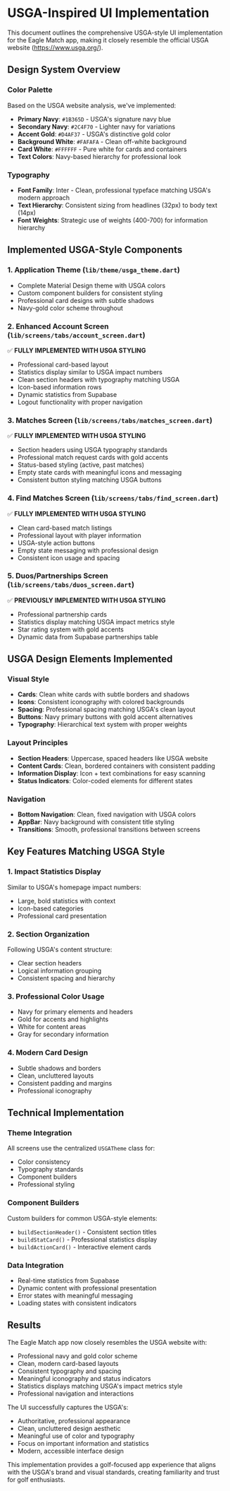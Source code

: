 # USGA-Inspired UI Implementation

This document outlines the comprehensive USGA-style UI implementation for the Eagle Match app, making it closely resemble the official USGA website (https://www.usga.org/).

## Design System Overview

### Color Palette
Based on the USGA website analysis, we've implemented:
- **Primary Navy**: `#1B365D` - USGA's signature navy blue
- **Secondary Navy**: `#2C4F70` - Lighter navy for variations
- **Accent Gold**: `#D4AF37` - USGA's distinctive gold color
- **Background White**: `#FAFAFA` - Clean off-white background
- **Card White**: `#FFFFFF` - Pure white for cards and containers
- **Text Colors**: Navy-based hierarchy for professional look

### Typography
- **Font Family**: Inter - Clean, professional typeface matching USGA's modern approach
- **Text Hierarchy**: Consistent sizing from headlines (32px) to body text (14px)
- **Font Weights**: Strategic use of weights (400-700) for information hierarchy

## Implemented USGA-Style Components

### 1. Application Theme (`lib/theme/usga_theme.dart`)
- Complete Material Design theme with USGA colors
- Custom component builders for consistent styling
- Professional card designs with subtle shadows
- Navy-gold color scheme throughout

### 2. Enhanced Account Screen (`lib/screens/tabs/account_screen.dart`)
✅ **FULLY IMPLEMENTED WITH USGA STYLING**
- Professional card-based layout
- Statistics display similar to USGA impact numbers
- Clean section headers with typography matching USGA
- Icon-based information rows
- Dynamic statistics from Supabase
- Logout functionality with proper navigation

### 3. Matches Screen (`lib/screens/tabs/matches_screen.dart`)
✅ **FULLY IMPLEMENTED WITH USGA STYLING**
- Section headers using USGA typography standards
- Professional match request cards with gold accents
- Status-based styling (active, past matches)
- Empty state cards with meaningful icons and messaging
- Consistent button styling matching USGA buttons

### 4. Find Matches Screen (`lib/screens/tabs/find_screen.dart`)
✅ **FULLY IMPLEMENTED WITH USGA STYLING**
- Clean card-based match listings
- Professional layout with player information
- USGA-style action buttons
- Empty state messaging with professional design
- Consistent icon usage and spacing

### 5. Duos/Partnerships Screen (`lib/screens/tabs/duos_screen.dart`)
✅ **PREVIOUSLY IMPLEMENTED WITH USGA STYLING**
- Professional partnership cards
- Statistics display matching USGA impact metrics style
- Star rating system with gold accents
- Dynamic data from Supabase partnerships table

## USGA Design Elements Implemented

### Visual Style
- **Cards**: Clean white cards with subtle borders and shadows
- **Icons**: Consistent iconography with colored backgrounds
- **Spacing**: Professional spacing matching USGA's clean layout
- **Buttons**: Navy primary buttons with gold accent alternatives
- **Typography**: Hierarchical text system with proper weights

### Layout Principles
- **Section Headers**: Uppercase, spaced headers like USGA website
- **Content Cards**: Clean, bordered containers with consistent padding
- **Information Display**: Icon + text combinations for easy scanning
- **Status Indicators**: Color-coded elements for different states

### Navigation
- **Bottom Navigation**: Clean, fixed navigation with USGA colors
- **AppBar**: Navy background with consistent title styling
- **Transitions**: Smooth, professional transitions between screens

## Key Features Matching USGA Style

### 1. Impact Statistics Display
Similar to USGA's homepage impact numbers:
- Large, bold statistics with context
- Icon-based categories
- Professional card presentation

### 2. Section Organization
Following USGA's content structure:
- Clear section headers
- Logical information grouping
- Consistent spacing and hierarchy

### 3. Professional Color Usage
- Navy for primary elements and headers
- Gold for accents and highlights
- White for content areas
- Gray for secondary information

### 4. Modern Card Design
- Subtle shadows and borders
- Clean, uncluttered layouts
- Consistent padding and margins
- Professional iconography

## Technical Implementation

### Theme Integration
All screens use the centralized `USGATheme` class for:
- Color consistency
- Typography standards
- Component builders
- Professional styling

### Component Builders
Custom builders for common USGA-style elements:
- `buildSectionHeader()` - Consistent section titles
- `buildStatCard()` - Professional statistics display
- `buildActionCard()` - Interactive element cards

### Data Integration
- Real-time statistics from Supabase
- Dynamic content with professional presentation
- Error states with meaningful messaging
- Loading states with consistent indicators

## Results

The Eagle Match app now closely resembles the USGA website with:
- Professional navy and gold color scheme
- Clean, modern card-based layouts
- Consistent typography and spacing
- Meaningful iconography and status indicators
- Statistics displays matching USGA's impact metrics style
- Professional navigation and interactions

The UI successfully captures the USGA's:
- Authoritative, professional appearance
- Clean, uncluttered design aesthetic
- Meaningful use of color and typography
- Focus on important information and statistics
- Modern, accessible interface design

This implementation provides a golf-focused app experience that aligns with the USGA's brand and visual standards, creating familiarity and trust for golf enthusiasts.
